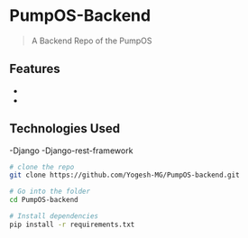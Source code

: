 # PumpOS-Backend

>A Backend Repo of the PumpOS 

## Features
-
-

## Technologies Used
-Django
-Django-rest-framework

```bash
# clone the repo
git clone https://github.com/Yogesh-MG/PumpOS-backend.git

# Go into the folder
cd PumpOS-backend

# Install dependencies
pip install -r requirements.txt 